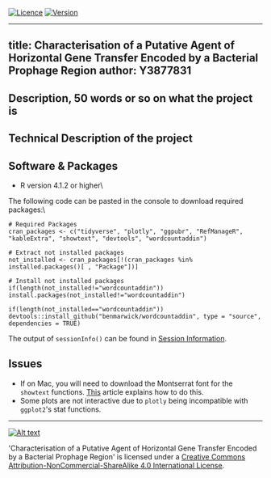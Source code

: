 [![Licence](https://img.shields.io/badge/Licence-CC-green)](http://creativecommons.org/licenses/by-nc-sa/4.0/)
[![Version](https://img.shields.io/badge/R-4.1.2-blue)](https://www.r-project.org/)

---
title: Characterisation of a Putative Agent of Horizontal Gene Transfer Encoded by a Bacterial Prophage Region
author: Y3877831
---

## Description, 50 words or so on what the project is

## Technical Description of the project



## Software & Packages

- R version 4.1.2 or higher\

The following code can be pasted in the console to download required packages:\

``` {r}
# Required Packages
cran_packages <- c("tidyverse", "plotly", "ggpubr", "RefManageR", "kableExtra", "showtext", "devtools", "wordcountaddin")

# Extract not installed packages
not_installed <- cran_packages[!(cran_packages %in% installed.packages()[ , "Package"])]

# Install not installed packages
if(length(not_installed!="wordcountaddin")) install.packages(not_installed!="wordcountaddin") 

if(length(not_installed=="wordcountaddin")) devtools::install_github("benmarwick/wordcountaddin", type = "source", dependencies = TRUE)
```

The output of `sessionInfo()` can be found in [Session Information](session_info.md).

## Issues
* If on Mac, you will need to download the Montserrat font for the `showtext` functions. [This](https://babichmorrowc.github.io/post/2019-10-11-google-fonts/) article explains how to do this.
* Some plots are not interactive due to `plotly` being incompatible with `ggplot2`'s stat functions.

-----------------------------------------------------------------------
[![Alt text](https://i.creativecommons.org/l/by-nc-sa/4.0/88x31.png)](http://creativecommons.org/licenses/by-nc-sa/4.0/)

'Characterisation of a Putative Agent of Horizontal Gene Transfer Encoded by a Bacterial Prophage Region' is licensed under a [Creative Commons Attribution-NonCommercial-ShareAlike 4.0 International License](http://creativecommons.org/licenses/by-nc-sa/4.0/).

